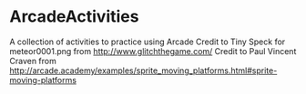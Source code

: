 # ArcadeActivities
A collection of activities to practice using Arcade
Credit to Tiny Speck for meteor0001.png from http://www.glitchthegame.com/ 
Credit to Paul Vincent Craven from http://arcade.academy/examples/sprite_moving_platforms.html#sprite-moving-platforms